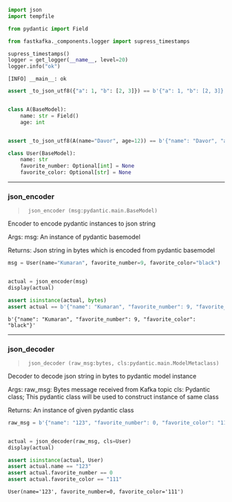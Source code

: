 
<!-- WARNING: THIS FILE WAS AUTOGENERATED! DO NOT EDIT! -->

``` python
import json
import tempfile

from pydantic import Field

from fastkafka._components.logger import supress_timestamps
```

``` python
supress_timestamps()
logger = get_logger(__name__, level=20)
logger.info("ok")
```

    [INFO] __main__: ok

``` python
assert _to_json_utf8({"a": 1, "b": [2, 3]}) == b'{"a": 1, "b": [2, 3]}'


class A(BaseModel):
    name: str = Field()
    age: int


assert _to_json_utf8(A(name="Davor", age=12)) == b'{"name": "Davor", "age": 12}'
```

``` python
class User(BaseModel):
    name: str
    favorite_number: Optional[int] = None
    favorite_color: Optional[str] = None
```

------------------------------------------------------------------------

### json_encoder

>      json_encoder (msg:pydantic.main.BaseModel)

Encoder to encode pydantic instances to json string

Args: msg: An instance of pydantic basemodel

Returns: Json string in bytes which is encoded from pydantic basemodel

``` python
msg = User(name="Kumaran", favorite_number=9, favorite_color="black")


actual = json_encoder(msg)
display(actual)

assert isinstance(actual, bytes)
assert actual == b'{"name": "Kumaran", "favorite_number": 9, "favorite_color": "black"}'
```

    b'{"name": "Kumaran", "favorite_number": 9, "favorite_color": "black"}'

------------------------------------------------------------------------

### json_decoder

>      json_decoder (raw_msg:bytes, cls:pydantic.main.ModelMetaclass)

Decoder to decode json string in bytes to pydantic model instance

Args: raw_msg: Bytes message received from Kafka topic cls: Pydantic
class; This pydantic class will be used to construct instance of same
class

Returns: An instance of given pydantic class

``` python
raw_msg = b'{"name": "123", "favorite_number": 0, "favorite_color": "111"}'


actual = json_decoder(raw_msg, cls=User)
display(actual)

assert isinstance(actual, User)
assert actual.name == "123"
assert actual.favorite_number == 0
assert actual.favorite_color == "111"
```

    User(name='123', favorite_number=0, favorite_color='111')
